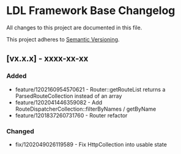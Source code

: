 # LDL Framework Base Changelog

All changes to this project are documented in this file.

This project adheres to [Semantic Versioning](https://semver.org/spec/v2.0.0.html).

## [vx.x.x] - xxxx-xx-xx

### Added

- feature/1202160954570621 - Router::getRouteList returns a ParsedRouteCollection instead of an array
- feature/1202041446359082 - Add RouteDispatcherCollection::filterByNames / getByName 
- feature/1201837260731760 - Router refactor

### Changed

- fix/1202049026119589 - Fix HttpCollection into usable state

